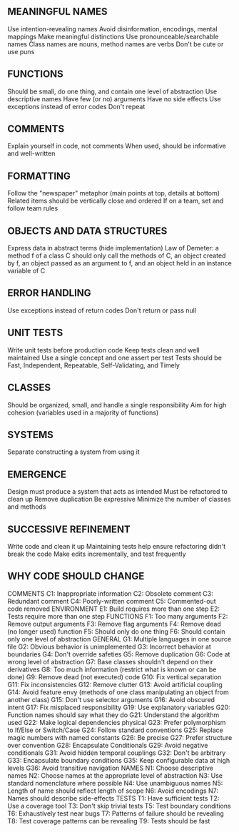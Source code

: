 MEANINGFUL NAMES
----------------

  Use intention-revealing names
  Avoid disinformation, encodings, mental mappings
  Make meaningful distinctions
  Use pronounceable/searchable names
  Class names are nouns, method names are verbs
  Don't be cute or use puns

FUNCTIONS
---------

  Should be small, do one thing, and contain one level of abstraction
  Use descriptive names
  Have few (or no) arguments
  Have no side effects
  Use exceptions instead of error codes
  Don't repeat

COMMENTS
--------

  Explain yourself in code, not comments
  When used, should be informative and well-written

FORMATTING
----------

  Follow the "newspaper" metaphor (main points at top, details at bottom)
  Related items should be vertically close and ordered
  If on a team, set and follow team rules

OBJECTS AND DATA STRUCTURES
---------------------------

  Express data in abstract terms (hide implementation)
  Law of Demeter: a method f of a class C should only call the methods of
    C, an object created by f, an object passed as an argument to f, and an
    object held in an instance variable of C

ERROR HANDLING
--------------

  Use exceptions instead of return codes
  Don't return or pass null

UNIT TESTS
----------

  Write unit tests before production code
  Keep tests clean and well maintained
  Use a single concept and one assert per test
  Tests should be Fast, Independent, Repeatable, Self-Validating, and Timely

CLASSES
-------

  Should be organized, small, and handle a single responsibility
  Aim for high cohesion (variables used in a majority of functions)

SYSTEMS
-------

  Separate constructing a system from using it

EMERGENCE
---------

  Design must produce a system that acts as intended
  Must be refactored to clean up
  Remove duplication
  Be expressive
  Minimize the number of classes and methods

SUCCESSIVE REFINEMENT
---------------------

  Write code and clean it up
  Maintaining tests help ensure refactoring didn't break the code
  Make edits incrementally, and test frequently

WHY CODE SHOULD CHANGE
----------------------

  COMMENTS
    C1: Inappropriate information
    C2: Obsolete comment
    C3: Redundant comment
    C4: Poorly-written comment
    C5: Commented-out code removed
  ENVIRONMENT
    E1: Build requires more than one step
    E2: Tests require more than one step
  FUNCTIONS
    F1: Too many arguments
    F2: Remove output arguments
    F3: Remove flag arguments
    F4: Remove dead (no longer used) function
    F5: Should only do one thing
    F6: Should contain only one level of abstraction
  GENERAL
    G1: Multiple languages in one source file
    G2: Obvious behavior is unimplemented
    G3: Incorrect behavior at boundaries
    G4: Don't override safeties
    G5: Remove duplication
    G6: Code at wrong level of abstraction
    G7: Base classes shouldn't depend on their derivatives
    G8: Too much information (restrict what is known or can be done)
    G9: Remove dead (not executed) code
    G10: Fix vertical separation
    G11: Fix inconsistencies
    G12: Remove clutter
    G13: Avoid artificial coupling
    G14: Avoid feature envy (methods of one class manipulating an object
         from another class)
    G15: Don't use selector arguments
    G16: Avoid obscured intent
    G17: Fix misplaced responsibility
    G19: Use explanatory variables
    G20: Function names should say what they do
    G21: Understand the algorithm used
    G22: Make logical dependencies physical
    G23: Prefer polymorphism to If/Else or Switch/Case
    G24: Follow standard conventions
    G25: Replace magic numbers with named constants
    G26: Be precise
    G27: Prefer structure over convention
    G28: Encapsulate Conditionals
    G29: Avoid negative conditionals
    G31: Avoid hidden temporal couplings
    G32: Don't be arbitrary
    G33: Encapsulate boundary conditions
    G35: Keep configurable data at high levels
    G36: Avoid transitive navigation
  NAMES
    N1: Choose descriptive names
    N2: Choose names at the appropriate level of abstraction
    N3: Use standard nomenclature where possible
    N4: Use unambiguous names
    N5: Length of name should reflect length of scope
    N6: Avoid encodings
    N7: Names should describe side-effects
  TESTS
    T1: Have sufficient tests
    T2: Use a coverage tool
    T3: Don't skip trivial tests
    T5: Test boundary conditions
    T6: Exhaustively test near bugs
    T7: Patterns of failure should be revealing
    T8: Test coverage patterns can be revealing
    T9: Tests should be fast
